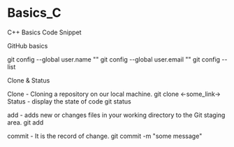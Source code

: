 # Basics_C
C++ Basics Code  Snippet


GitHub basics


git config --global user.name "<username>"
git config --global user.email "<email-id>"
git config --list


Clone & Status

Clone - Cloning a repository on our local machine.
  git clone <-some_link->
Status - display the state of code
  git status

add - adds new or changes files in your working directory to the Git staging area.
    git add <file name>

commit - It is the record of change.
   git commit -m "some message"

  